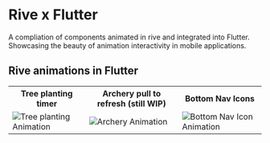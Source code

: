 # Rive x Flutter

A compliation of components animated in rive and integrated into Flutter. Showcasing the beauty of animation interactivity in mobile applications.


## Rive animations in Flutter

<table>
	<tbody width="100%">
	<tr>
			<th>Tree planting timer</th>
      <th>Archery pull to refresh (still WIP)</th>
      <th>Bottom Nav Icons</th>	
		</tr>
		<tr>
			<td>
			<img src="https://github.com/nikkieke/rive_flutter/assets/95222620/395859ce-2868-41cd-81fb-9b06762c3e80" alt="Tree planting Animation"></img>
			</td>
      <td>
			<img src="https://github.com/nikkieke/rive_flutter/assets/95222620/ce0b91e3-2644-480e-81af-c5afdacaf05c" alt="Archery Animation"></img>
			</td>
	<td>
			<img src="https://github.com/nikkieke/rive_flutter/assets/95222620/17639044-7c0a-4a1a-8f08-ae5b852204f1" alt="Bottom Nav Icon Animation"></img>
			</td>
		</tr>
		</tr>
	</tbody>
</table>


